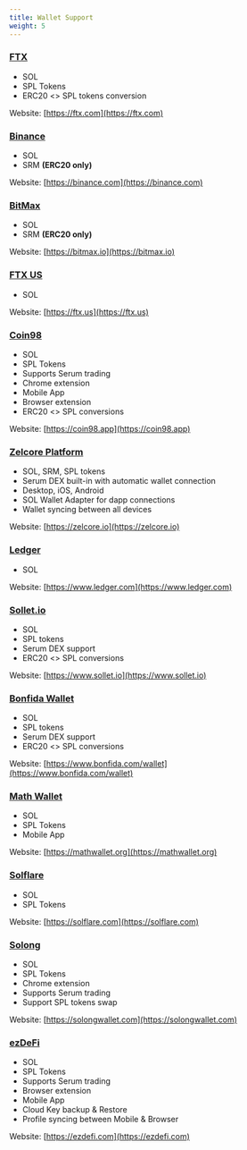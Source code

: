 ```yaml
---
title: Wallet Support
weight: 5
---
```


### [FTX](https://ftx.com)

- SOL
- SPL Tokens
- ERC20 <> SPL tokens conversion

Website: [https://ftx.com](https://ftx.com)

### [Binance](https://binance.com)

- SOL
- SRM **(ERC20 only)**

Website: [https://binance.com](https://binance.com)

### [BitMax](https://bitmax.io)

- SOL
- SRM **(ERC20 only)**

Website: [https://bitmax.io](https://bitmax.io)

### [FTX US](https://ftx.us)

- SOL

Website: [https://ftx.us](https://ftx.us)

### [Coin98](https://coin98.app)

- SOL
- SPL Tokens
- Supports Serum trading
- Chrome extension
- Mobile App
- Browser extension
- ERC20 <> SPL conversions

Website: [https://coin98.app](https://coin98.app)

### [Zelcore Platform](https://zelcore.io)

- SOL, SRM, SPL tokens
- Serum DEX built-in with automatic wallet connection
- Desktop, iOS, Android
- SOL Wallet Adapter for dapp connections
- Wallet syncing between all devices

Website: [https://zelcore.io](https://zelcore.io)

### [Ledger](https://www.ledger.com)

- SOL

Website: [https://www.ledger.com](https://www.ledger.com)

### [Sollet.io](https://www.sollet.io)

- SOL
- SPL tokens
- Serum DEX support
- ERC20 <> SPL conversions

Website: [https://www.sollet.io](https://www.sollet.io)

### [Bonfida Wallet](https://www.bonfida.com/wallet)

- SOL
- SPL tokens
- Serum DEX support
- ERC20 <> SPL conversions

Website: [https://www.bonfida.com/wallet](https://www.bonfida.com/wallet)

### [Math Wallet](https://mathwallet.org)

- SOL
- SPL Tokens
- Mobile App

Website: [https://mathwallet.org](https://mathwallet.org)

### [Solflare](https://solflare.com)

- SOL
- SPL Tokens

Website: [https://solflare.com](https://solflare.com)

### [Solong](http://solongwallet.com/)

- SOL
- SPL Tokens
- Chrome extension
- Supports Serum trading
- Support SPL tokens swap

Website: [https://solongwallet.com](https://solongwallet.com)

### [ezDeFi](https://ezdefi.com/)

- SOL
- SPL Tokens
- Supports Serum trading
- Browser extension
- Mobile App
- Cloud Key backup & Restore
- Profile syncing between Mobile & Browser

Website: [https://ezdefi.com](https://ezdefi.com)
